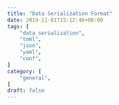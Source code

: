 ```yaml
---
title: "Data Serialization Format"
date: 2019-11-01T15:12:46+08:00
tags: [
    "data serialization",
    "toml",
    "json",
    "yaml",
    "conf",
]
category: [
    "general",
]
draft: false
---
```


